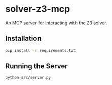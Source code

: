 # solver-z3-mcp

An MCP server for interacting with the Z3 solver.

## Installation

```bash
pip install -r requirements.txt
```

## Running the Server

```bash
python src/server.py
```
